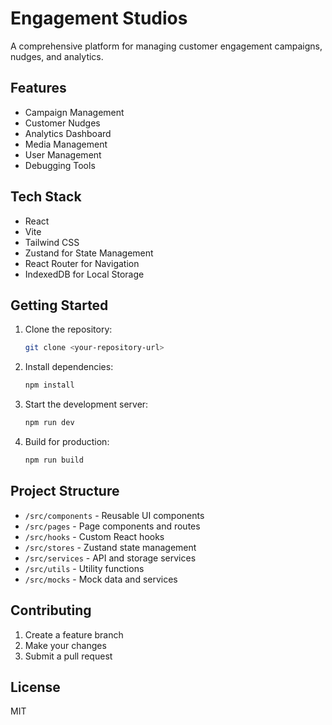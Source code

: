 # Engagement Studios

A comprehensive platform for managing customer engagement campaigns, nudges, and analytics.

## Features

- Campaign Management
- Customer Nudges
- Analytics Dashboard
- Media Management
- User Management
- Debugging Tools

## Tech Stack

- React
- Vite
- Tailwind CSS
- Zustand for State Management
- React Router for Navigation
- IndexedDB for Local Storage

## Getting Started

1. Clone the repository:
   ```bash
   git clone <your-repository-url>
   ```

2. Install dependencies:
   ```bash
   npm install
   ```

3. Start the development server:
   ```bash
   npm run dev
   ```

4. Build for production:
   ```bash
   npm run build
   ```

## Project Structure

- `/src/components` - Reusable UI components
- `/src/pages` - Page components and routes
- `/src/hooks` - Custom React hooks
- `/src/stores` - Zustand state management
- `/src/services` - API and storage services
- `/src/utils` - Utility functions
- `/src/mocks` - Mock data and services

## Contributing

1. Create a feature branch
2. Make your changes
3. Submit a pull request

## License

MIT